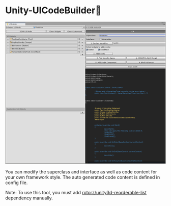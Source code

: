 # Unity-UICodeBuilder🍹

![01.png](https://github.com/Yiiip/Unity-UICodeBuilder/blob/master/screenshots/01.png)

You can modify the superclass and interface as well as code content for your own framework style. The auto generated code content is defined in config file.

Note: To use this tool, you must add [rotorz/unity3d-reorderable-list](https://github.com/rotorz/unity3d-reorderable-list) dependency manually.
